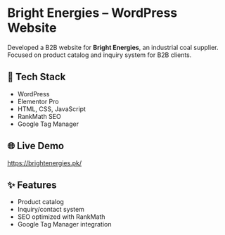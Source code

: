 # Bright Energies – WordPress Website

Developed a B2B website for **Bright Energies**, an industrial coal supplier.  
Focused on product catalog and inquiry system for B2B clients.

## 🔧 Tech Stack
- WordPress
- Elementor Pro
- HTML, CSS, JavaScript
- RankMath SEO
- Google Tag Manager

## 🌐 Live Demo
https://brightenergies.pk/ 

## ✨ Features
- Product catalog
- Inquiry/contact system
- SEO optimized with RankMath
- Google Tag Manager integration
